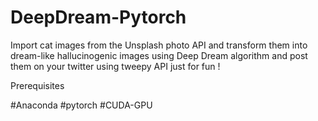 # DeepDream-Pytorch
 Import cat images from the Unsplash photo API and transform them into dream-like hallucinogenic images using Deep Dream    algorithm and post them on your twitter using tweepy API just for fun !


Prerequisites 

#Anaconda
#pytorch
#CUDA-GPU
